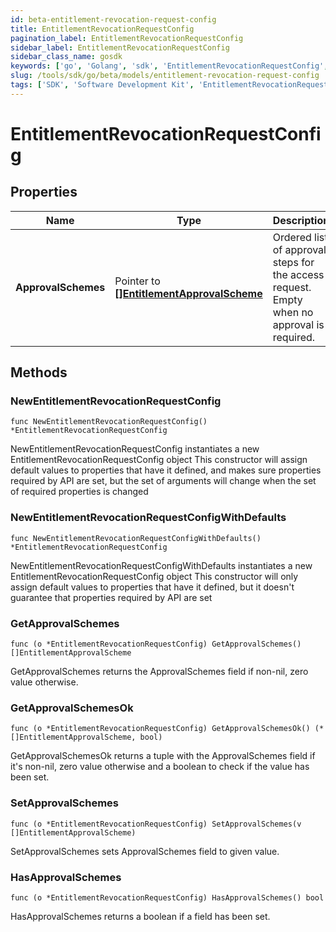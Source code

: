 ```yaml
---
id: beta-entitlement-revocation-request-config
title: EntitlementRevocationRequestConfig
pagination_label: EntitlementRevocationRequestConfig
sidebar_label: EntitlementRevocationRequestConfig
sidebar_class_name: gosdk
keywords: ['go', 'Golang', 'sdk', 'EntitlementRevocationRequestConfig', 'BetaEntitlementRevocationRequestConfig'] 
slug: /tools/sdk/go/beta/models/entitlement-revocation-request-config
tags: ['SDK', 'Software Development Kit', 'EntitlementRevocationRequestConfig', 'BetaEntitlementRevocationRequestConfig']
---
```


# EntitlementRevocationRequestConfig

## Properties

Name | Type | Description | Notes
------------ | ------------- | ------------- | -------------
**ApprovalSchemes** | Pointer to [**[]EntitlementApprovalScheme**](entitlement-approval-scheme) | Ordered list of approval steps for the access request. Empty when no approval is required. | [optional] 

## Methods

### NewEntitlementRevocationRequestConfig

`func NewEntitlementRevocationRequestConfig() *EntitlementRevocationRequestConfig`

NewEntitlementRevocationRequestConfig instantiates a new EntitlementRevocationRequestConfig object
This constructor will assign default values to properties that have it defined,
and makes sure properties required by API are set, but the set of arguments
will change when the set of required properties is changed

### NewEntitlementRevocationRequestConfigWithDefaults

`func NewEntitlementRevocationRequestConfigWithDefaults() *EntitlementRevocationRequestConfig`

NewEntitlementRevocationRequestConfigWithDefaults instantiates a new EntitlementRevocationRequestConfig object
This constructor will only assign default values to properties that have it defined,
but it doesn't guarantee that properties required by API are set

### GetApprovalSchemes

`func (o *EntitlementRevocationRequestConfig) GetApprovalSchemes() []EntitlementApprovalScheme`

GetApprovalSchemes returns the ApprovalSchemes field if non-nil, zero value otherwise.

### GetApprovalSchemesOk

`func (o *EntitlementRevocationRequestConfig) GetApprovalSchemesOk() (*[]EntitlementApprovalScheme, bool)`

GetApprovalSchemesOk returns a tuple with the ApprovalSchemes field if it's non-nil, zero value otherwise
and a boolean to check if the value has been set.

### SetApprovalSchemes

`func (o *EntitlementRevocationRequestConfig) SetApprovalSchemes(v []EntitlementApprovalScheme)`

SetApprovalSchemes sets ApprovalSchemes field to given value.

### HasApprovalSchemes

`func (o *EntitlementRevocationRequestConfig) HasApprovalSchemes() bool`

HasApprovalSchemes returns a boolean if a field has been set.



